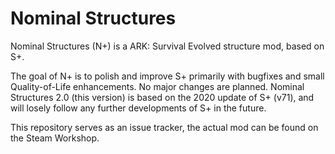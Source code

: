 # Nominal Structures

Nominal Structures (N+) is a ARK: Survival Evolved structure mod, based on S+.

The goal of N+ is to polish and improve S+ primarily with bugfixes and small Quality-of-Life enhancements. No major changes are planned.
Nominal Structures 2.0 (this version) is based on the 2020 update of S+ (v71), and will losely follow any further developments of S+ in the future.

This repository serves as an issue tracker, the actual mod can be found on the Steam Workshop.
